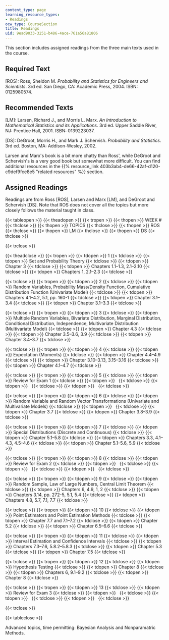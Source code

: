 ```yaml
---
content_type: page
learning_resource_types:
- Readings
ocw_type: CourseSection
title: Readings
uid: 9ead9033-3251-b486-4ace-761a56a81806
---
```


This section includes assigned readings from the three main texts used in the course.

Required Text
-------------

\[ROS\]: Ross, Sheldon M. _Probability and Statistics for Engineers and Scientists_. 3rd ed. San Diego, CA: Academic Press, 2004. ISBN: 0125980574.

Recommended Texts
-----------------

\[LM\]: Larsen, Richard J., and Morris L. Marx. _An Introduction to Mathematical Statistics and its Applications_. 3rd ed. Upper Saddle River, NJ: Prentice Hall, 2001. ISBN: 0139223037.

\[DS\]: DeGroot, Morris H., and Mark J. Schervish. _Probability and Statistics_. 3rd ed. Boston, MA: Addison-Wesley, 2002.

Larsen and Marx's book is a bit more chatty than Ross', while DeGroot and Schervish's is a very good book but somewhat more difficult. You can find additional resources in the {{% resource_link 403b3ab4-de66-42af-d120-c9def9fce8e5 "related resources" %}} section.

Assigned Readings
-----------------

Readings are from Ross \[ROS\], Larsen and Marx \[LM\], and DeGroot and Schervish \[DS\]. Note that ROS does not cover all the topics but more closely follows the material taught in class.

{{< tableopen >}}
{{< theadopen >}}
{{< tropen >}}
{{< thopen >}}
WEEK #
{{< thclose >}}
{{< thopen >}}
TOPICS
{{< thclose >}}
{{< thopen >}}
ROS
{{< thclose >}}
{{< thopen >}}
LM
{{< thclose >}}
{{< thopen >}}
DS
{{< thclose >}}

{{< trclose >}}

{{< theadclose >}}
{{< tropen >}}
{{< tdopen >}}
1
{{< tdclose >}}
{{< tdopen >}}
Set and Probability Theory
{{< tdclose >}}
{{< tdopen >}}
Chapter 3
{{< tdclose >}}
{{< tdopen >}}
Chapters 1.1–1.3, 2.1–2.10
{{< tdclose >}}
{{< tdopen >}}
Chapters 1, 2.1–2.3
{{< tdclose >}}

{{< trclose >}}
{{< tropen >}}
{{< tdopen >}}
2
{{< tdclose >}}
{{< tdopen >}}
Random Variables, Probability Mass/Density Function, Cumulative Distribution Function (Univariate Model)
{{< tdclose >}}
{{< tdopen >}}
Chapters 4.1–4.2, 5.1, pp. 160-1
{{< tdclose >}}
{{< tdopen >}}
Chapter 3.1–3.4
{{< tdclose >}}
{{< tdopen >}}
Chapter 3.1–3.3
{{< tdclose >}}

{{< trclose >}}
{{< tropen >}}
{{< tdopen >}}
3
{{< tdclose >}}
{{< tdopen >}}
Multiple Random Variables, Bivariate Distribution, Marginal Distribution, Conditional Distribution, Independence, Multivariate Distribution (Multivariate Model)
{{< tdclose >}}
{{< tdopen >}}
Chapter 4.3
{{< tdclose >}}
{{< tdopen >}}
Chapter 3.5–3.6, 3.9
{{< tdclose >}}
{{< tdopen >}}
Chapter 3.4–3.7
{{< tdclose >}}

{{< trclose >}}
{{< tropen >}}
{{< tdopen >}}
4
{{< tdclose >}}
{{< tdopen >}}
Expectation (Moments)
{{< tdclose >}}
{{< tdopen >}}
Chapter 4.4–4.9
{{< tdclose >}}
{{< tdopen >}}
Chapter 3.10–3.13, 3.15–3.16
{{< tdclose >}}
{{< tdopen >}}
Chapter 4.1–4.7
{{< tdclose >}}

{{< trclose >}}
{{< tropen >}}
{{< tdopen >}}
5
{{< tdclose >}}
{{< tdopen >}}
Review for Exam 1
{{< tdclose >}}
{{< tdopen >}}
 
{{< tdclose >}}
{{< tdopen >}}
 
{{< tdclose >}}
{{< tdopen >}}
 
{{< tdclose >}}

{{< trclose >}}
{{< tropen >}}
{{< tdopen >}}
6
{{< tdclose >}}
{{< tdopen >}}
Random Variable and Random Vector Transformations (Univariate and Multivariate Models)
{{< tdclose >}}
{{< tdopen >}}
 
{{< tdclose >}}
{{< tdopen >}}
Chapter 3.7
{{< tdclose >}}
{{< tdopen >}}
Chapter 3.8–3.9
{{< tdclose >}}

{{< trclose >}}
{{< tropen >}}
{{< tdopen >}}
7
{{< tdclose >}}
{{< tdopen >}}
Special Distributions (Discrete and Continuous)
{{< tdclose >}}
{{< tdopen >}}
Chapter 5.1–5.8
{{< tdclose >}}
{{< tdopen >}}
Chapters 3.3, 4.1–4.3, 4.5–4.6
{{< tdclose >}}
{{< tdopen >}}
Chapter 5.1–5.6, 5.9
{{< tdclose >}}

{{< trclose >}}
{{< tropen >}}
{{< tdopen >}}
8
{{< tdclose >}}
{{< tdopen >}}
Review for Exam 2
{{< tdclose >}}
{{< tdopen >}}
 
{{< tdclose >}}
{{< tdopen >}}
 
{{< tdclose >}}
{{< tdopen >}}
 
{{< tdclose >}}

{{< trclose >}}
{{< tropen >}}
{{< tdopen >}}
9
{{< tdclose >}}
{{< tdopen >}}
Random Sample, Law of Large Numbers, Central Limit Theorem
{{< tdclose >}}
{{< tdopen >}}
Chapters 6, 4.9, 1, 2
{{< tdclose >}}
{{< tdopen >}}
Chapters 3.14, pp. 272-5, 5.1, 5.4
{{< tdclose >}}
{{< tdopen >}}
Chapters 4.8, 5.7, 7.1, 7.7
{{< tdclose >}}

{{< trclose >}}
{{< tropen >}}
{{< tdopen >}}
10
{{< tdclose >}}
{{< tdopen >}}
Point Estimators and Point Estimation Methods
{{< tdclose >}}
{{< tdopen >}}
Chapter 7.7 and 7.1–7.2
{{< tdclose >}}
{{< tdopen >}}
Chapter 5.2
{{< tdclose >}}
{{< tdopen >}}
Chapter 6.5–6.6
{{< tdclose >}}

{{< trclose >}}
{{< tropen >}}
{{< tdopen >}}
11
{{< tdclose >}}
{{< tdopen >}}
Interval Estimation and Confidence Intervals
{{< tdclose >}}
{{< tdopen >}}
Chapters 7.3–7.6, 5.8.2–5.8.3
{{< tdclose >}}
{{< tdopen >}}
Chapter 5.3
{{< tdclose >}}
{{< tdopen >}}
Chapter 7.5
{{< tdclose >}}

{{< trclose >}}
{{< tropen >}}
{{< tdopen >}}
12
{{< tdclose >}}
{{< tdopen >}}
Hypothesis Testing
{{< tdclose >}}
{{< tdopen >}}
Chapter 8
{{< tdclose >}}
{{< tdopen >}}
Chapters 6, 9.1–9.2
{{< tdclose >}}
{{< tdopen >}}
Chapter 8
{{< tdclose >}}

{{< trclose >}}
{{< tropen >}}
{{< tdopen >}}
13
{{< tdclose >}}
{{< tdopen >}}
Review for Exam 3
{{< tdclose >}}
{{< tdopen >}}
 
{{< tdclose >}}
{{< tdopen >}}
 
{{< tdclose >}}
{{< tdopen >}}
 
{{< tdclose >}}

{{< trclose >}}

{{< tableclose >}}

Advanced topics, time permitting: Bayesian Analysis and Nonparamatric Methods.